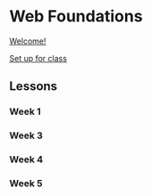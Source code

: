 # Web Foundations

[Welcome!](welcome.md)

[Set up for class](lessons/try-kibo-onboarding.md)

<!-- [Community Orientation](lessons/community-orientation.md)

[Learning Tips](learning-tips.md)

[Live Classes](live-classes.md)

[Weekly Projects](weekly-projects.md)

[Final Project](final-project.md)

[Wrapping Up](wrapping-up.md) -->

## Lessons

### Week 1
<!-- 
- [Foundations](lessons/foundations.md)
  - [Intro to Web Development](lessons/foundations/intro-to-web-development.md)
  - [Websites and the Internet](lessons/foundations/websites-and-the-internet.md)
  - [HTML Elements and Attributes](lessons/foundations/html-elements-and-attributes.md)
  - [CSS Selectors and Properties](lessons/foundations/css-selectors-and-properties.md)
  - [A Taste of Javascript](lessons/foundations/a-taste-of-javascript.md)
  - [Browser Devtools](lessons/foundations/devtools.md)
  - [Practice](lessons/foundations/practice.md)
  - [Project](lessons/foundations/project.md)
  - [Wrap Up](lessons/foundations/wrap-up.md)
  - [Bonus: More HTML elements](lessons/foundations/bonus-more-html-elements.md)
  - [Bonus: Static and Dynamic](lessons/bonus/static-and-dynamic-websites.md) -->

### Week 3
<!-- 
- [Action and Interaction](lessons/action-and-interaction.md)
  - [Introduction to JavaScript](lessons/action-and-interaction/introduction-to-javascript.md)
  - [JavaScript syntax](lessons/action-and-interaction/javascript-syntax.md)
  - [JavaScript and the page](lessons/action-and-interaction/javascript-and-the-page.md)
  - [Events in JavaScript](lessons/action-and-interaction/responding-to-events-in-javascript.md)
  - [Practice](lessons/action-and-interaction/practice.md)
  - [Project](lessons/action-and-interaction/project.md)
  - [Wrap Up](lessons/action-and-interaction/wrap-up.md)
### Week 2

- [Web Design](lessons/web-design.md)
  - [What is Web Design?](lessons/web-design/what-is-web-design.md)
  - [Styling Text](lessons/web-design/styling-text.md)
  - [CSS Text Properties](lessons/web-design/styling-text/css-text-properties.md)
  - [Fonts](lessons/web-design/styling-text/fonts.md)
  - [Styling Elements](lessons/web-design/styling-text/styling-elements.md)
  - [Colors](lessons/web-design/colors.md)
  - [The Box Model](lessons/web-design/the-box-model.md)
  - [Practice](lessons/web-design/practice.md)
  - [Project](lessons/web-design/project.md)
  - [Wrap Up](lessons/web-design/wrap-up.md) -->


### Week 4
<!-- 
- [Layout and Multimedia](lessons/layout.md)
  - [Layout](lessons/layout/layout.md)
  - [Flexbox](lessons/layout/flexbox.md)
  - [CSS Grid](lessons/layout/grid.md)
  - [Positioning](lessons/layout/positioning.md)
  - [Multimedia Elements](lessons/bonus/multimedia-layout/multimedia-html-elements.md)
  - [Practice](lessons/layout/practice.md)
  - [Wrap Up](lessons/layout/wrap-up.md)
  - [Bonus: More styling](lessons/bonus/multimedia-layout/bonus-more-styling.md)
  - [Bonus: Interactive Elements](lessons/bonus/multimedia-layout/bonus-interactive-elements.md) -->

### Week 5
<!-- 
  - [Publishing and Sharing](lessons/publishing-and-sharing.md)
    - [How the Internet Works](lessons/publishing-and-sharing/how-the-internet-works-again.md)
    - [Publishing your site](lessons/publishing-and-sharing/publishing-your-site.md)
    - [Domains and Hosting](lessons/publishing-and-sharing/domains-and-hosting.md)
    - [Sharing your work](lessons/publishing-and-sharing/sharing-your-work.md)
    - [Practice](lessons/publishing-and-sharing/practice.md)
    - [Wrap Up](lessons/publishing-and-sharing/wrap-up.md)
    - [Bonus: More about DNS](lessons/publishing-and-sharing/bonus-dns.md)
 -->
